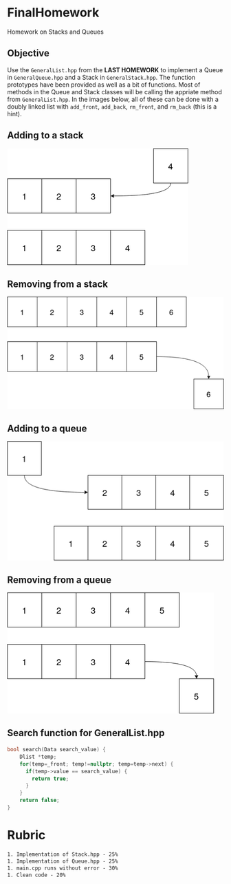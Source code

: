 # FinalHomework
Homework on Stacks and Queues
## Objective
Use the `GeneralList.hpp` from the **LAST HOMEWORK** to implement a Queue in `GeneralQueue.hpp` and a Stack in `GeneralStack.hpp`. The function prototypes have been provided as well as a bit of functions. Most of methods in the Queue and Stack classes will be calling the appriate method from `GeneralList.hpp`. In the images below, all of these can be done with a doubly linked list with `add_front`, `add_back`, `rm_front`, and `rm_back` (this is a hint).
## Adding to a stack
![Pushing to a stack](StackPush.png)

## Removing from a stack
![Popping from a stack](StackPop.png)

## Adding to a queue
![Enqueuing](QueuePush.png)

## Removing from a queue
![Dequeuing](QueuePop.png)

## Search function for GeneralList.hpp
```c++
bool search(Data search_value) {
    Dlist *temp;
    for(temp=_front; temp!=nullptr; temp=temp->next) {
      if(temp->value == search_value) {
        return true;
      }
    }
    return false;
}
```

# Rubric
    1. Implementation of Stack.hpp - 25%
    1. Implementation of Queue.hpp - 25%
    1. main.cpp runs without error - 30%
    1. Clean code - 20%
